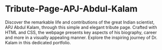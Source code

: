 # Tribute-Page-APJ-Abdul-Kalam
Discover the remarkable life and contributions of the great Indian scientist, APJ Abdul Kalam, through this simple and elegant tribute page. Crafted with HTML and CSS, the webpage presents key aspects of his biography, career and more in a visually appealing manner. Explore the inspiring journey of Dr. Kalam in this dedicated portfolio.
